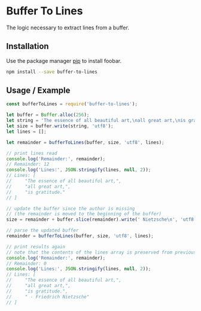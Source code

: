 # Buffer To Lines

The logic necessary to extract lines from a buffer.

## Installation

Use the package manager [pip](https://pip.pypa.io/en/stable/) to install foobar.

```bash
npm install --save buffer-to-lines
```

## Usage / Example

```javascript
const bufferToLines = require('buffer-to-lines');

let buffer = Buffer.alloc(256);
let string = 'The essence of all beautiful art,\nall great art,\nis gratitude.\n - Friedrich';
let size = buffer.write(string, 'utf8');
let lines = [];

let remainder = bufferToLines(buffer, size, 'utf8', lines);

// print lines read
console.log('Remainder:', remainder);
// Remainder: 12
console.log('Lines:', JSON.stringify(lines, null, 2));
// Lines: [
//     "The essence of all beautiful art,",
//     "all great art,",
//     "is gratitude."
// ]

// update the buffer since the author is missing
// (the remainder is moved to the beginning of the buffer)
size = remainder + buffer.slice(remainder).write(' Nietzsche\n', 'utf8');

// parse the updated buffer
remainder = bufferToLines(buffer, size, 'utf8', lines);

// print results again
// note that the contents of the lines array is preserved from previous call
console.log('Remainder:', remainder);
// Remainder: 0
console.log('Lines:', JSON.stringify(lines, null, 2));
// Lines: [
//     "The essence of all beautiful art,",
//     "all great art,",
//     "is gratitude.",
//     " - Friedrich Nietzsche"
// ]
```
